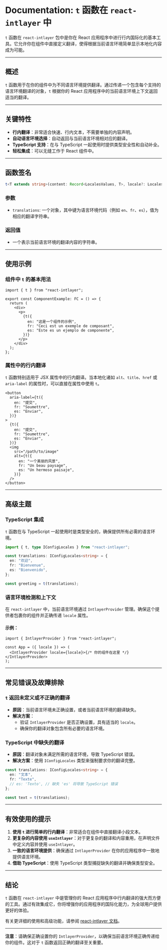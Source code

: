 # Documentation: `t` 函数在 `react-intlayer` 中

`t` 函数在 `react-intlayer` 包中是你在 React 应用程序中进行行内国际化的基本工具。它允许你在组件中直接定义翻译，使得根据当前语言环境简单显示本地化内容成为可能。

---

## 概述

`t` 函数用于在你的组件中为不同语言环境提供翻译。通过传递一个包含每个支持的语言环境翻译的对象，`t` 根据你的 React 应用程序中的当前语言环境上下文返回适当的翻译。

---

## 关键特性

- **行内翻译**：非常适合快速、行内文本，不需要单独的内容声明。
- **自动语言环境选择**：自动返回与当前语言环境相对应的翻译。
- **TypeScript 支持**：在与 TypeScript 一起使用时提供类型安全性和自动补全。
- **轻松集成**：可以无缝工作于 React 组件中。

---

## 函数签名

```typescript
t<T extends string>(content: Record<LocalesValues, T>, locale?: Locales): string
```

### 参数

- `translations`: 一个对象，其中键为语言环境代码（例如 `en`、`fr`、`es`），值为相应的翻译字符串。

### 返回值

- 一个表示当前语言环境的翻译内容的字符串。

---

## 使用示例

### 组件中 `t` 的基本用法

```tsx
import { t } from "react-intlayer";

export const ComponentExample: FC = () => {
  return (
    <div>
      <p>
        {t({
          en: "这是一个组件的示例",
          fr: "Ceci est un exemple de composant",
          es: "Este es un ejemplo de componente",
        })}
      </p>
    </div>
  );
};
```

### 属性中的行内翻译

`t` 函数特别适用于 JSX 属性中的行内翻译。当本地化诸如 `alt`、`title`、`href` 或 `aria-label` 的属性时，可以直接在属性中使用 `t`。

```tsx
<button
  aria-label={t({
    en: "提交",
    fr: "Soumettre",
    es: "Enviar",
  })}
>
  {t({
    en: "提交",
    fr: "Soumettre",
    es: "Enviar",
  })}
  <img
    src="/path/to/image"
    alt={t({
      en: "一个美丽的风景",
      fr: "Un beau paysage",
      es: "Un hermoso paisaje",
    })}
  />
</button>
```

---

## 高级主题

### TypeScript 集成

`t` 函数在与 TypeScript 一起使用时是类型安全的，确保提供所有必需的语言环境。

```typescript
import { t, type IConfigLocales } from "react-intlayer";

const translations: IConfigLocales<string> = {
  en: "欢迎",
  fr: "Bienvenue",
  es: "Bienvenido",
};

const greeting = t(translations);
```

### 语言环境检测和上下文

在 `react-intlayer` 中，当前语言环境通过 `IntlayerProvider` 管理。确保这个提供者包裹你的组件并正确传递 `locale` 属性。

#### 示例：

```tsx
import { IntlayerProvider } from "react-intlayer";

const App = ({ locale }) => (
  <IntlayerProvider locale={locale}>{/* 你的组件在这里 */}</IntlayerProvider>
);
```

---

## 常见错误及故障排除

### `t` 返回未定义或不正确的翻译

- **原因**：当前语言环境未正确设置，或者当前语言环境的翻译缺失。
- **解决方案**：
  - 验证 `IntlayerProvider` 是否正确设置，具有适当的 `locale`。
  - 确保你的翻译对象包含所有必要的语言环境。

### TypeScript 中缺失的翻译

- **原因**：翻译对象未满足所需的语言环境，导致 TypeScript 错误。
- **解决方案**：使用 `IConfigLocales` 类型来强制要求你的翻译完整。

```typescript
const translations: IConfigLocales<string> = {
  en: "文本",
  fr: "Texte",
  // es: 'Texto', // 缺失 'es' 将导致 TypeScript 错误
};

const text = t(translations);
```

---

## 有效使用的提示

1. **使用 `t` 进行简单的行内翻译**：非常适合在组件中直接翻译小段文本。
2. **更复杂的内容使用 `useIntlayer`**：对于更复杂的翻译和内容重用，在声明文件中定义内容并使用 `useIntlayer`。
3. **一致的语言环境提供**：确保通过 `IntlayerProvider` 在你的应用程序中一致地提供语言环境。
4. **借助 TypeScript**：使用 TypeScript 类型捕捉缺失的翻译并确保类型安全。

---

## 结论

`t` 函数在 `react-intlayer` 中是管理你的 React 应用程序中行内翻译的强大而方便的工具。通过有效集成它，你将增强你的应用程序的国际化能力，为全球用户提供更好的体验。

有关更详细的使用和高级功能，请参阅 [react-intlayer 文档](https://github.com/aymericzip/intlayer/blob/main/docs/zh/intlayer_editor.md)。

---

**注意**：请确保正确设置你的 `IntlayerProvider`，以确保当前语言环境正确传递给你的组件。这对于 `t` 函数返回正确的翻译至关重要。
